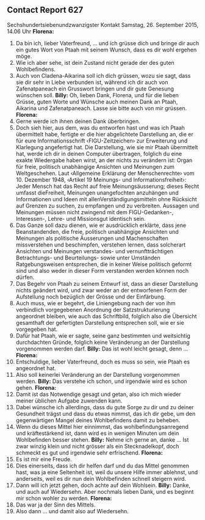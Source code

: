 ## Contact Report 627
Sechshundertsiebenundzwanzigster Kontakt
Samstag, 26. September 2015, 14.06 Uhr
**Florena:**
1. Da bin ich, lieber Vaterfreund, … und ich grüsse dich und bringe dir auch ein gutes Wort von Ptaah mit seinem Wunsch, dass es dir wohl ergehen möge.
2. Wie ich aber sehe, ist dein Zustand nicht gerade der des guten Wohlbefindens.
3. Auch von Cladena-Aikarina soll ich dich grüssen, wozu sie sagt, dass sie dir sehr in Liebe verbunden ist, während ich dir auch von Zafenatpaneach ein Grusswort bringen und dir gute Genesung wünschen soll.
**Billy:**
Oh, lieben Dank, Florena, und für die lieben Grüsse, guten Worte und Wünsche auch meinen Dank an Ptaah, Aikarina und Zafenatpaneach. Lasse sie bitte auch von mir grüssen.
**Florena:**
4. Gerne werde ich ihnen deinen Dank überbringen.
5. Doch sieh hier, aus dem, was du entworfen hast und was ich Ptaah übermittelt habe, fertigte er die hier abgelichtete Darstellung an, die er für eure Informationsschrift ‹FIGU-Zeitzeichen› zur Erweiterung und Klarlegung angefertigt hat. Die Darstellung, wie sie mir Ptaah übermittelt hat, werde ich dir in deinen Computer übertragen, folglich du eine exakte Wiedergabe haben wirst, an der nichts zu verändern ist:
Organ für freie, politisch unabhängige Ansichten und Meinungen zum Weltgeschehen.
Laut ‹Allgemeine Erklärung der Menschenrechte› vom 10. Dezember 1948, ‹Artikel 19 Meinungs- und Informationsfreiheit›:
Jeder Mensch hat das Recht auf freie Meinungsäusserung; dieses Recht umfasst dieFreiheit, Meinungen unangefochten anzuhängen und Informationen und Ideen mit allenVerständigungsmitteln ohne Rücksicht auf Grenzen zu suchen, zu empfangen und zu verbreiten.
Aussagen und Meinungen müssen nicht zwingend mit dem FIGU-Gedanken-, Interessen-, Lehre- und Missionsgut identisch sein.
6. Das Ganze soll dazu dienen, wie er ausdrücklich erklärte, dass jene Beanstandenden, die freie, politisch unabhängige Ansichten und Meinungen als politische Äusserungen und Machenschaften missverstehen und beschimpfen, verstehen lernen, dass solcherart Ansichten und Meinungen verstandes- und vernunftträchtigen Betrachtungs- und Beurteilungs- sowie unter Umständen Ratgebungsweisen entsprechen, die in keiner Weise politisch geformt sind und also weder in dieser Form verstanden werden können noch dürfen.
7. Das Begehr von Ptaah zu seinem Entwurf ist, dass an dieser Darstellung nichts geändert wird, und zwar weder an der entworfenen Form der Aufstellung noch bezüglich der Grösse und der Einfärbung.
8. Auch muss, wie er begehrt, die Liniengebung nach der von ihm verbindlich vorgegebenen Anordnung der Satzstrukturierung angeordnet bleiben, wie auch das Schriftbild, folglich also die Übersicht gesamthaft der gefertigten Darstellung entsprechen soll, wie er sie vorgegeben hat.
9. Dafür hat Ptaah, wie er sagte, seine ganz bestimmten und weitsichtig durchdachten Gründe, folglich keine Veränderung an der Darstellung vorgenommen werden darf.
**Billy:**
Das ist wohl leicht gesagt, denn …
**Florena:**
10. Entschuldige, lieber Vaterfreund, doch es muss so sein, wie Ptaah es angeordnet hat.
11. Also soll keinerlei Veränderung an der Darstellung vorgenommen werden.
**Billy:**
Das verstehe ich schon, und irgendwie wird es schon gehen.
**Florena:**
12. Damit ist das Notwendige gesagt und getan, also ich mich wieder meiner üblichen Aufgabe zuwenden kann.
13. Dabei wünsche ich allerdings, dass du gute Sorge zu dir und zu deiner Gesundheit trägst und dass du etwas nimmst, das ich dir gebe, um den gegenwärtigen Mangel deines Wohlbefindens damit zu beheben.
14. Wenn du dieses Mittel hier einnimmst, das wohlbefindungsanregend und kräftestärkend ist, dann wird es in wenigen Minuten um dein Wohlbefinden besser stehen.
**Billy:**
Nehme ich gerne an, danke … Ist zwar winzig klein und nicht grösser als ein Stecknadelkopf, doch schmeckt es gut und irgendwie sehr erfrischend.
**Florena:**
15. Es ist mir eine Freude.
16. Dies einerseits, dass ich dir helfen darf und du das Mittel genommen hast, was ja eine Seltenheit ist, weil du unsere Hilfe immer ablehnst, und anderseits, weil es dir nun dein Wohlbefinden schnell steigern wird.
17. Dann will ich jetzt gehen, doch achte auf dein Wohlsein.
**Billy:**
Danke, und auch auf Wiedersehn. Aber nochmals lieben Dank, und es beginnt mir schon wohler zu werden.
**Florena:**
18. Das war ja der Sinn des Mittels.
19. Also dann … und damit also auf Wiedersehn.